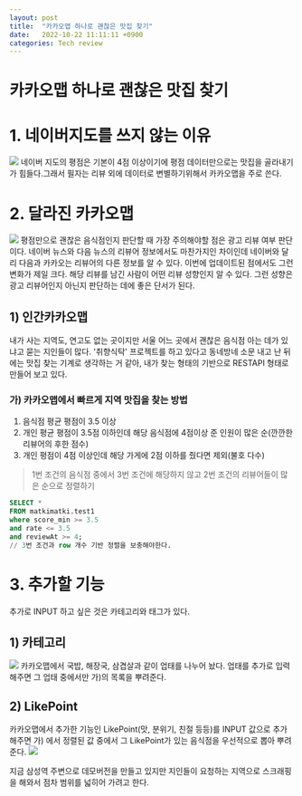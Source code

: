 ```yaml
---
layout: post
title:  "카카오맵 하나로 괜찮은 맛집 찾기"
date:   2022-10-22 11:11:11 +0900
categories: Tech review
---
```

# 카카오맵 하나로 괜찮은 맛집 찾기

# 1. 네이버지도를 쓰지 않는 이유
![](https://velog.velcdn.com/images/sungrok7/post/4dfb8597-3d10-4aab-bc6a-c8a17cf7c836/image.jpg)
네이버 지도의 평점은 기본이 4점 이상이기에 평점 데이터만으로는 맛집을 골라내기가 힘들다.그래서 필자는 리뷰 외에 데이터로 변별하기위해서 카카오맵을 주로 쓴다.

# 2. 달라진 카카오맵
![](https://velog.velcdn.com/images/sungrok7/post/3bbf9d54-57e8-49cd-b122-67c875cfcaa6/image.png)
평점만으로 괜찮은 음식점인지 판단할 때 가장 주의해야할 점은 광고 리뷰 여부 판단이다. 네이버 뉴스와 다음 뉴스의 리뷰어 정보에서도 마찬가지인 차이인데 네이버와 달리 다음과 카카오는 리뷰어의 다른 정보를 알 수 있다. 이번에 업데이트된 점에서도 그런 변화가 제일 크다. 해당 리뷰를 남긴 사람이 어떤 리뷰 성향인지 알 수 있다. 그런 성향은 광고 리뷰어인지 아닌지 판단하는 데에 좋은 단서가 된다.

## 1) 인간카카오맵
내가 사는 지역도, 연고도 없는 곳이지만 서울 어느 곳에서 괜찮은 음식점 아는 데가 있냐고 묻는 지인들이 많다. '취향식탁' 프로젝트를 하고 있다고 동네방네 소문 내고 난 뒤에는 맛집 찾는 기계로 생각하는 거 같아, 내가 찾는 형태의 기반으로 RESTAPI 형태로 만들어 보고 있다. 
### 가) 카카오맵에서 빠르게 지역 맛집을 찾는 방법
1. 음식점 평균 평점이 3.5 이상
2. 개인 평균 평점이 3.5점 이하인데 해당 음식점에 4점이상 준 인원이 많은 순(깐깐한 리뷰어의 후한 점수)
3. 개인 평점이 4점 이상인데 해당 가게에 2점 이하를 줬다면 제외(불호 다수) 

> 1번 조건의 음식점 중에서 3번 조건에 해당하지 않고 2번 조건의 리뷰어들이 많은 순으로 정렬하기

```sql
SELECT * 
FROM matkimatki.test1 
where score_min >= 3.5
and rate <= 3.5
and reviewAt >= 4;
// 3번 조건과 row 개수 기반 정렬을 보충해야한다.
```

# 3. 추가할 기능
추가로 INPUT 하고 싶은 것은 카테고리와 태그가 있다.

## 1) 카테고리
![](https://velog.velcdn.com/images/sungrok7/post/fa8b4701-98ae-430d-b363-26790ba65a5b/image.png)
카카오맵에서 국밥, 해장국, 삼겹살과 같이 업태를 나누어 놨다. 업태를 추가로 입력해주면 그 업태 중에서만 가)의 목록을 뿌려준다. 


## 2) LikePoint
카카오맵에서 추가한 기능인 LikePoint(맛, 분위기, 친절 등등)를 INPUT 값으로 추가해주면 가) 에서 정렬된 값 중에서 그 LikePoint가 있는 음식점을 우선적으로 뽑아 뿌려준다.
![](https://velog.velcdn.com/images/sungrok7/post/7f737dbe-bdda-48b8-9708-880fb245f92d/image.jpg)

지금 삼성역 주변으로 데모버전을 만들고 있지만 지인들이 요청하는 지역으로 스크래핑을 해와서 점차 범위를 넓히어 가려고 한다. 

[jekyll-docs]: https://jekyllrb.com/docs/home
[jekyll-gh]:   https://github.com/jekyll/jekyll
[jekyll-talk]: https://talk.jekyllrb.com/
